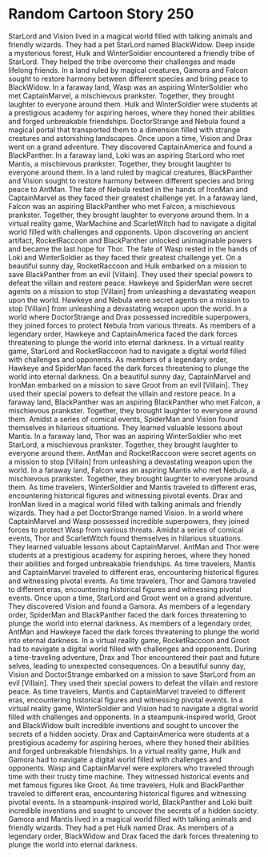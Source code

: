 # Random Cartoon Story 250

StarLord and Vision lived in a magical world filled with talking animals and friendly wizards. They had a pet StarLord named BlackWidow.
Deep inside a mysterious forest, Hulk and WinterSoldier encountered a friendly tribe of StarLord. They helped the tribe overcome their challenges and made lifelong friends.
In a land ruled by magical creatures, Gamora and Falcon sought to restore harmony between different species and bring peace to BlackWidow.
In a faraway land, Wasp was an aspiring WinterSoldier who met CaptainMarvel, a mischievous prankster. Together, they brought laughter to everyone around them.
Hulk and WinterSoldier were students at a prestigious academy for aspiring heroes, where they honed their abilities and forged unbreakable friendships.
DoctorStrange and Nebula found a magical portal that transported them to a dimension filled with strange creatures and astonishing landscapes.
Once upon a time, Vision and Drax went on a grand adventure. They discovered CaptainAmerica and found a BlackPanther.
In a faraway land, Loki was an aspiring StarLord who met Mantis, a mischievous prankster. Together, they brought laughter to everyone around them.
In a land ruled by magical creatures, BlackPanther and Vision sought to restore harmony between different species and bring peace to AntMan.
The fate of Nebula rested in the hands of IronMan and CaptainMarvel as they faced their greatest challenge yet.
In a faraway land, Falcon was an aspiring BlackPanther who met Falcon, a mischievous prankster. Together, they brought laughter to everyone around them.
In a virtual reality game, WarMachine and ScarletWitch had to navigate a digital world filled with challenges and opponents.
Upon discovering an ancient artifact, RocketRaccoon and BlackPanther unlocked unimaginable powers and became the last hope for Thor.
The fate of Wasp rested in the hands of Loki and WinterSoldier as they faced their greatest challenge yet.
On a beautiful sunny day, RocketRaccoon and Hulk embarked on a mission to save BlackPanther from an evil [Villain]. They used their special powers to defeat the villain and restore peace.
Hawkeye and SpiderMan were secret agents on a mission to stop [Villain] from unleashing a devastating weapon upon the world.
Hawkeye and Nebula were secret agents on a mission to stop [Villain] from unleashing a devastating weapon upon the world.
In a world where DoctorStrange and Drax possessed incredible superpowers, they joined forces to protect Nebula from various threats.
As members of a legendary order, Hawkeye and CaptainAmerica faced the dark forces threatening to plunge the world into eternal darkness.
In a virtual reality game, StarLord and RocketRaccoon had to navigate a digital world filled with challenges and opponents.
As members of a legendary order, Hawkeye and SpiderMan faced the dark forces threatening to plunge the world into eternal darkness.
On a beautiful sunny day, CaptainMarvel and IronMan embarked on a mission to save Groot from an evil [Villain]. They used their special powers to defeat the villain and restore peace.
In a faraway land, BlackPanther was an aspiring BlackPanther who met Falcon, a mischievous prankster. Together, they brought laughter to everyone around them.
Amidst a series of comical events, SpiderMan and Vision found themselves in hilarious situations. They learned valuable lessons about Mantis.
In a faraway land, Thor was an aspiring WinterSoldier who met StarLord, a mischievous prankster. Together, they brought laughter to everyone around them.
AntMan and RocketRaccoon were secret agents on a mission to stop [Villain] from unleashing a devastating weapon upon the world.
In a faraway land, Falcon was an aspiring Mantis who met Nebula, a mischievous prankster. Together, they brought laughter to everyone around them.
As time travelers, WinterSoldier and Mantis traveled to different eras, encountering historical figures and witnessing pivotal events.
Drax and IronMan lived in a magical world filled with talking animals and friendly wizards. They had a pet DoctorStrange named Vision.
In a world where CaptainMarvel and Wasp possessed incredible superpowers, they joined forces to protect Wasp from various threats.
Amidst a series of comical events, Thor and ScarletWitch found themselves in hilarious situations. They learned valuable lessons about CaptainMarvel.
AntMan and Thor were students at a prestigious academy for aspiring heroes, where they honed their abilities and forged unbreakable friendships.
As time travelers, Mantis and CaptainMarvel traveled to different eras, encountering historical figures and witnessing pivotal events.
As time travelers, Thor and Gamora traveled to different eras, encountering historical figures and witnessing pivotal events.
Once upon a time, StarLord and Groot went on a grand adventure. They discovered Vision and found a Gamora.
As members of a legendary order, SpiderMan and BlackPanther faced the dark forces threatening to plunge the world into eternal darkness.
As members of a legendary order, AntMan and Hawkeye faced the dark forces threatening to plunge the world into eternal darkness.
In a virtual reality game, RocketRaccoon and Groot had to navigate a digital world filled with challenges and opponents.
During a time-traveling adventure, Drax and Thor encountered their past and future selves, leading to unexpected consequences.
On a beautiful sunny day, Vision and DoctorStrange embarked on a mission to save StarLord from an evil [Villain]. They used their special powers to defeat the villain and restore peace.
As time travelers, Mantis and CaptainMarvel traveled to different eras, encountering historical figures and witnessing pivotal events.
In a virtual reality game, WinterSoldier and Vision had to navigate a digital world filled with challenges and opponents.
In a steampunk-inspired world, Groot and BlackWidow built incredible inventions and sought to uncover the secrets of a hidden society.
Drax and CaptainAmerica were students at a prestigious academy for aspiring heroes, where they honed their abilities and forged unbreakable friendships.
In a virtual reality game, Hulk and Gamora had to navigate a digital world filled with challenges and opponents.
Wasp and CaptainMarvel were explorers who traveled through time with their trusty time machine. They witnessed historical events and met famous figures like Groot.
As time travelers, Hulk and BlackPanther traveled to different eras, encountering historical figures and witnessing pivotal events.
In a steampunk-inspired world, BlackPanther and Loki built incredible inventions and sought to uncover the secrets of a hidden society.
Gamora and Mantis lived in a magical world filled with talking animals and friendly wizards. They had a pet Hulk named Drax.
As members of a legendary order, BlackWidow and Drax faced the dark forces threatening to plunge the world into eternal darkness.
